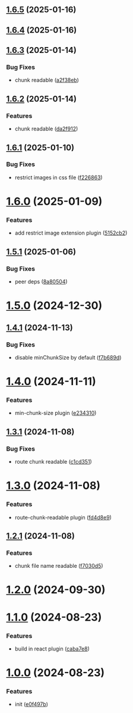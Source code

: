## [1.6.5](https://github.com/hemengke1997/vite-config-preset/compare/v1.6.4...v1.6.5) (2025-01-16)



## [1.6.4](https://github.com/hemengke1997/vite-config-preset/compare/v1.6.3...v1.6.4) (2025-01-16)



## [1.6.3](https://github.com/hemengke1997/vite-config-preset/compare/v1.6.2...v1.6.3) (2025-01-14)


### Bug Fixes

* chunk readable ([a2f38eb](https://github.com/hemengke1997/vite-config-preset/commit/a2f38ebc3ca55c7c5757ef511169fb9d485ce042))



## [1.6.2](https://github.com/hemengke1997/vite-config-preset/compare/v1.6.1...v1.6.2) (2025-01-14)


### Features

* chunk readable ([da2f912](https://github.com/hemengke1997/vite-config-preset/commit/da2f912f038aa756ee626a0c2e95f9b953f6538e))



## [1.6.1](https://github.com/hemengke1997/vite-config-preset/compare/v1.6.0...v1.6.1) (2025-01-10)


### Bug Fixes

* restrict images in css file ([f226863](https://github.com/hemengke1997/vite-config-preset/commit/f226863faa90ea8bb10ec3c0838f152db556e82a))



# [1.6.0](https://github.com/hemengke1997/vite-config-preset/compare/v1.5.1...v1.6.0) (2025-01-09)


### Features

* add restrict image extension plugin ([5152cb2](https://github.com/hemengke1997/vite-config-preset/commit/5152cb27966a539474d8559f152f1db9cebd4a58))



## [1.5.1](https://github.com/hemengke1997/vite-config-preset/compare/v1.5.0...v1.5.1) (2025-01-06)


### Bug Fixes

* peer deps ([8a80504](https://github.com/hemengke1997/vite-config-preset/commit/8a805044cea744da22b0171476a45419c212a5bb))



# [1.5.0](https://github.com/hemengke1997/vite-config-preset/compare/v1.4.1...v1.5.0) (2024-12-30)



## [1.4.1](https://github.com/hemengke1997/vite-config-preset/compare/v1.4.0...v1.4.1) (2024-11-13)


### Bug Fixes

* disable minChunkSize by default ([f7b689d](https://github.com/hemengke1997/vite-config-preset/commit/f7b689d8e53bf344bd25902522b69ce6f4ce3db3))



# [1.4.0](https://github.com/hemengke1997/vite-config-preset/compare/v1.3.1...v1.4.0) (2024-11-11)


### Features

* min-chunk-size plugin ([e234310](https://github.com/hemengke1997/vite-config-preset/commit/e234310893d186c95cb0f4adefba3fdf05e9f252))



## [1.3.1](https://github.com/hemengke1997/vite-config-preset/compare/v1.3.0...v1.3.1) (2024-11-08)


### Bug Fixes

* route chunk readable ([c1cd351](https://github.com/hemengke1997/vite-config-preset/commit/c1cd35166991cf610c20d3b6799d17d14e666dcb))



# [1.3.0](https://github.com/hemengke1997/vite-config-preset/compare/v1.2.1...v1.3.0) (2024-11-08)


### Features

* route-chunk-readable plugin ([fd4d8e9](https://github.com/hemengke1997/vite-config-preset/commit/fd4d8e9e55fb393098effc0512341d1d62359720))



## [1.2.1](https://github.com/hemengke1997/vite-config-preset/compare/v1.2.0...v1.2.1) (2024-11-08)


### Features

* chunk file name readable ([f7030d5](https://github.com/hemengke1997/vite-config-preset/commit/f7030d5c93029f48e4e0a1922724965b9def1e4d))



# [1.2.0](https://github.com/hemengke1997/vite-config-preset/compare/v1.1.0...v1.2.0) (2024-09-30)



# [1.1.0](https://github.com/hemengke1997/vite-config-preset/compare/v1.0.0...v1.1.0) (2024-08-23)


### Features

* build in react plugin ([caba7e8](https://github.com/hemengke1997/vite-config-preset/commit/caba7e87374635580108ff485abb106977cfe721))



# [1.0.0](https://github.com/hemengke1997/vite-config-preset/compare/e0f497b0877410f306c8814e1c3ec12b58f6f20e...v1.0.0) (2024-08-23)


### Features

* init ([e0f497b](https://github.com/hemengke1997/vite-config-preset/commit/e0f497b0877410f306c8814e1c3ec12b58f6f20e))



